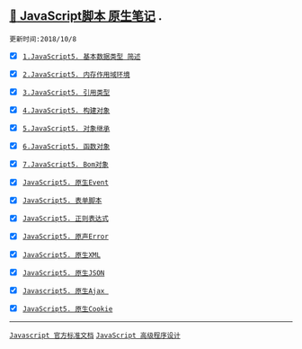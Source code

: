 [:whale2: JavaScript脚本 原生笔记](https://developer.mozilla.org/en-US/docs/Web/JavaScript) . 
-----
`更新时间:2018/10/8`

* [x] [`1.JavaScript5. 基本数据类型 简述`](https://github.com/kickgod/Front-End/blob/master/Javascript/Javascript5/JavaScriptDateType.md)

* [x] [`2.JavaScript5. 内存作用域环境`](https://github.com/kickgod/Front-End/blob/master/Javascript/Javascript5/JavaScriptVariable.md)

* [x] [`3.JavaScript5. 引用类型`](https://github.com/kickgod/Front-End/blob/master/Javascript/Javascript5/JavaScriptObject.md)

* [x] [`4.JavaScript5. 构建对象`](https://github.com/kickgod/Front-End/blob/master/Javascript/Javascript5/JavaScriptOO.md)

* [x] [`5.JavaScript5. 对象继承`](https://github.com/kickgod/Front-End/blob/master/Javascript/Javascript5/JavaScriptOOExtend.md)
 
* [x] [`6.JavaScript5. 函数对象`](https://github.com/kickgod/Front-End/blob/master/Javascript/Javascript5/JavaScriptFunction.md)

* [x] [`7.JavaScript5. Bom对象`](https://github.com/kickgod/Front-End/blob/master/Javascript/Javascript5/JavaScriptBom.md)

* [x] [`JavaScript5. 原生Event`](https://github.com/kickgod/Front-End/blob/master/Javascript/Javascript5/JavaScriptEvent.md)

* [x] [`JavaScript5. 表单脚本`](https://github.com/kickgod/Front-End/blob/master/Javascript/Javascript5/JavaScriptForm.md)

* [x] [`JavaScript5. 正则表达式`](https://github.com/kickgod/Front-End/blob/master/Javascript/Javascript5/JavascriptRegExp.md)

* [x] [`JavaScript5. 原声Error`](https://github.com/kickgod/Front-End/blob/master/Javascript/Javascript5/ErrorHandling.md)

* [x] [`JavaScript5. 原生XML`](https://github.com/kickgod/Front-End/blob/master/Javascript/Javascript5/JavaScriptXML.md)

* [x] [`JavaScript5. 原生JSON` ](https://github.com/kickgod/Front-End/blob/master/Javascript/Javascript5/JavaScriptJson.md)

* [x] [`Javascript5. 原生Ajax `](https://github.com/kickgod/Front-End/blob/master/Javascript/Javascript5/JavaScriptAjax.md)

* [x] [`JavaScript5. 原生Cookie`](https://github.com/kickgod/Front-End/blob/master/Javascript/Javascript5/JavaScriptCookie.md)




------
[`Javascript 官方标准文档`](https://developer.mozilla.org/en-US/docs/Web/JavaScript)  [`JavaScript 高级程序设计`](https://www.baidu.com/s?ie=utf8&f=8&rsv_bp=1&tn=baidu&wd=JavaScript%20%E9%AB%98%E7%BA%A7%E7%A8%8B%E5%BA%8F%E8%AE%BE%E8%AE%A1%20PDF&oq=JavaScript%2520%25E9%25AB%2598%25E7%25BA%25A7%25E7%25A8%258B%25E5%25BA%258F%25E8%25AE%25BE%25E8%25AE%25A1&rsv_pq=dc0e49010000b180&rsv_t=2d7ejtSsBBG6FGnURtMwmZPnaQ4WrrJLvG0UOqoudhPmoHZg03gEjSJ%2FgFg&rqlang=cn&rsv_enter=1&rsv_sug3=5&rsv_sug1=1&rsv_sug7=000&rsv_sug2=0&inputT=1466&rsv_sug4=1633&rsv_sug=1)
